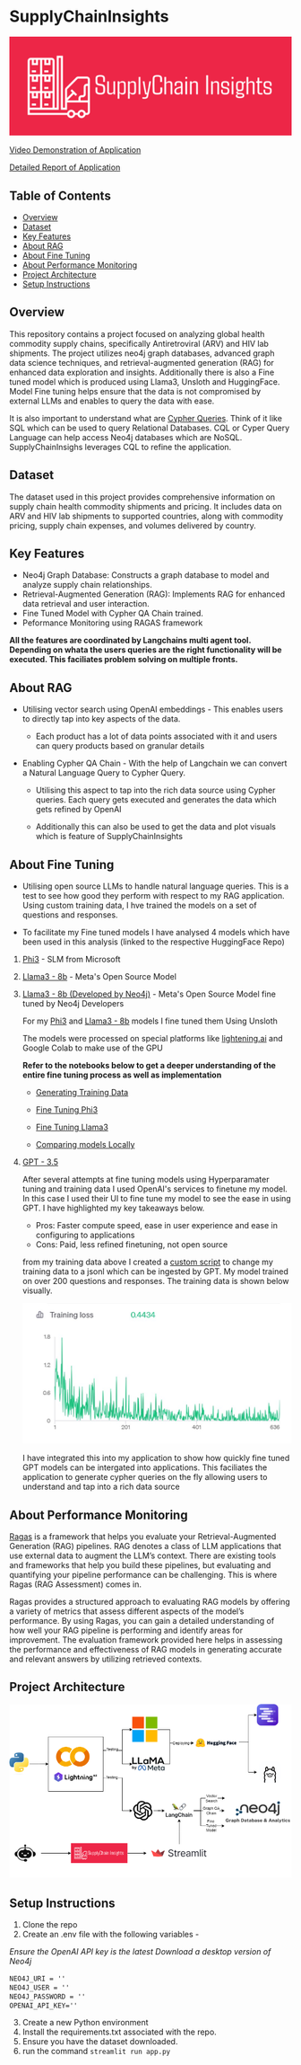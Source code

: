 # SupplyChainInsights

![alt text](Files/logo-color.png)

[Video Demonstration of Application](https://www.youtube.com/watch?v=oAhlNXMpGuo)

[Detailed Report of Application](Files/Final_Project_Report.pdf)

## Table of Contents

- [Overview](#overview)
- [Dataset](#dataset)
- [Key Features](#key-features)
- [About RAG](#about-rag)
- [About Fine Tuning](#about-fine-tuning)
- [About Performance Monitoring](#about-performance-monitoring)
- [Project Architecture](#project-architecture)
- [Setup Instructions](#setup-instructions)

## Overview

This repository contains a project focused on analyzing global health commodity supply chains, specifically Antiretroviral (ARV) and HIV lab shipments. The project utilizes neo4j graph databases, advanced graph data science techniques, and retrieval-augmented generation (RAG) for enhanced data exploration and insights. Additionally there is also a Fine tuned model which is produced using Llama3, Unsloth and HuggingFace. Model Fine tuning helps ensure that the data is not compromised by external LLMs and enables to query the data with ease.

It is also important to understand what are [Cypher Queries](https://neo4j.com/docs/cypher-manual/current/introduction/). Think of it like SQL which can be used to query Relational Databases. CQL or Cyper Query Language can help access Neo4j databases which are NoSQL. SupplyChainInsighs leverages CQL to refine the application.

## Dataset

The dataset used in this project provides comprehensive information on supply chain health commodity shipments and pricing. It includes data on ARV and HIV lab shipments to supported countries, along with commodity pricing, supply chain expenses, and volumes delivered by country.

## Key Features

- Neo4j Graph Database: Constructs a graph database to model and analyze supply chain relationships.
- Retrieval-Augmented Generation (RAG): Implements RAG for enhanced data retrieval and user interaction.
- Fine Tuned Model with Cypher QA Chain trained.
- Peformance Monitoring using RAGAS framework 


**All the features are coordinated by Langchains multi agent tool. Depending on whata the users queries are 
the right functionality will be executed. This faciliates problem solving on multiple fronts.**

## About RAG 

- Utilising vector search using OpenAI embeddings - This enables users to directly tap into key aspects of the data.
	
	- Each product has a lot of data points associated with it and users can query products based on granular details

- Enabling Cypher QA Chain - With the help of Langchain we can convert a Natural Language Query to Cypher Query.
	
	- Utilising this aspect to tap into the rich data source using Cypher queries. Each query gets executed and generates 
	the data which gets refined by OpenAI

	- Additionally this can also be used to get the data and plot visuals which is feature of SupplyChainInsights 

## About Fine Tuning 

- Utilising open source LLMs to handle natural language queries. This is a test to see how good they perform with respect to my RAG 
application. Using custom training data, I hve trained the models on a set of questions and responses.

- To facilitate my Fine tuned models I have analysed 4 models which have been used in this analysis (linked to the respective HuggingFace Repo) 

1. [Phi3](https://huggingface.co/abhi7991/promptFineTuning) - SLM from Microsoft 
2. [Llama3 - 8b](https://huggingface.co/abhi7991/promptfinetuning-llama3) - Meta's Open Source Model 
3. [Llama3 - 8b (Developed by Neo4j)](https://huggingface.co/collections/tomasonjo/llama3-text2cypher-demo-6647a9eae51e5310c9cfddcf) -  Meta's Open Source Model fine tuned by Neo4j Developers

	For my [Phi3](https://huggingface.co/abhi7991/promptFineTuning) and [Llama3 - 8b](https://huggingface.co/abhi7991/promptfinetuning-llama3) models I fine tuned them Using Unsloth 

	The models were processed on special platforms like [lightening.ai](lightening.ai) and Google Colab to make use of the GPU


	**Refer to the notebooks below to get a deeper understanding of the entire fine tuning process as well as implementation**

	- [Generating Training Data](fine_tuning/notebook/Generate_Training_Data2.ipynb)

	- [Fine Tuning Phi3](fine_tuning/notebook/FineTuning_Phi3.ipynb)

	- [Fine Tuning Llama3](fine_tuning/notebook/FineTuning_llama3.ipynb)

	- [Comparing models Locally](fine_tuning/notebook/Comparing_FineTunedLLMs-Local.ipynb)

4. [GPT - 3.5](https://platform.openai.com/docs/guides/fine-tuning/analyzing-your-fine-tuned-model)

	After several attempts at fine tuning models using Hyperparamater tuning and training data I used OpenAI's services to finetune my model.
	In this case I used their UI to fine tune my model to see the ease in using GPT. I have highlighted my key takeaways below. 

    - Pros: Faster compute speed, ease in user experience and ease in configuring to applications 
    - Cons: Paid, less refined finetuning, not open source 

    from my training data above I created a [custom script](fine_tuning/notebook/Generate_Training_Data3_GPT.py) to change my training data to a jsonl which can be ingested by GPT. My model trained on over 200 questions and responses. The training data is shown below visually. 


    ![alt text](Files/GPT3.5.png)

    I have integrated this into my application to show how quickly fine tuned GPT models can be intergated into applications. This faciliates the application to generate cypher queries on the fly allowing users to understand and tap into a rich data source

## About Performance Monitoring

[Ragas](https://docs.ragas.io/en/stable/index.html) is a framework that helps you evaluate your Retrieval-Augmented Generation (RAG) pipelines. RAG denotes a class of LLM applications that use external data to augment the LLM’s context. There are existing tools and frameworks that help you build these pipelines, but evaluating and quantifying your pipeline performance can be challenging. This is where Ragas (RAG Assessment) comes in.

Ragas provides a structured approach to evaluating RAG models by offering a variety of metrics that assess different aspects of the model’s performance. By using Ragas, you can gain a detailed understanding of how well your RAG pipeline is performing and identify areas for improvement. The evaluation framework provided here helps in assessing the performance and effectiveness of RAG models in generating accurate and relevant answers by utilizing retrieved contexts.

## Project Architecture 


![alt text](Files/Project_Architecture.png)

## Setup Instructions

1) Clone the repo 
2) Create an .env file with the following variables - 

*Ensure the OpenAI API key is the latest*
*Download a desktop version of Neo4j*
```
NEO4J_URI = ''
NEO4J_USER = ''
NEO4J_PASSWORD = ''
OPENAI_API_KEY=''
```
3. Create a new Python environment
4. Install the requirements.txt associated with the repo.
5. Ensure you have the dataset downloaded.
6. run the command  `streamlit run app.py`